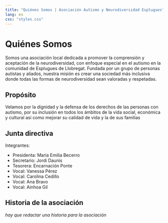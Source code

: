 ```yaml
---
title: "Quiénes Somos | Asociación Autismo y Neurodiversidad Esplugues"
lang: es
css: "styles.css"
---
```


# Quiénes Somos

Somos una asociación local dedicada a promover la comprensión y aceptación de la neurodiversidad, con enfoque especial en el autismo en la comunidad de Esplugues de Llobregat. Fundada por un grupo de personas autistas y aliados, nuestra misión es crear una sociedad más inclusiva donde todas las formas de neurodiversidad sean valoradas y respetadas.

## Propósito

Velamos por la dignidad y la defensa de los derechos de las personas con autismo, por su inclusión en todos los ámbitos de la vida social, económica y cultural así como mejorar su calidad de vida y la de sus familias

## Junta directiva

Integrantes:

- Presidenta: María Emilia Becerro
- Secretario: Jordi Daunis
- Tesorera: Encarnación Ponte
- Vocal: Vanessa Pérez
- Vocal: Carolina Cedillo
- Vocal: Ana Bravo
- Vocal: Ainhoa Gil

## Historia de la asociación

_hay que redactar una historia para la asociación_
